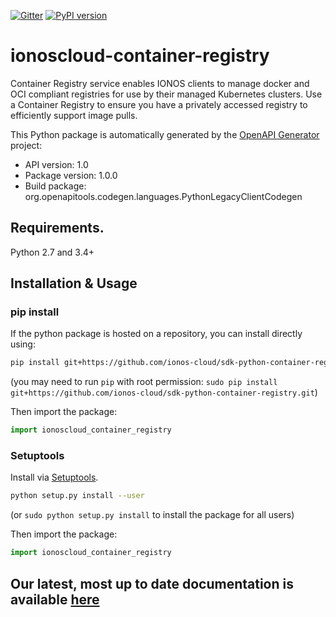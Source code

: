 [![Gitter](https://img.shields.io/gitter/room/ionos-cloud/sdk-general)](https://gitter.im/ionos-cloud/sdk-general)
[![PyPI version](https://img.shields.io/pypi/v/)](https://pypi.org/project//)

# ionoscloud-container-registry
Container Registry service enables IONOS clients to manage docker and OCI compliant registries for use by their managed Kubernetes clusters. Use a Container Registry to ensure you have a privately accessed registry to efficiently support image pulls.

This Python package is automatically generated by the [OpenAPI Generator](https://openapi-generator.tech) project:

- API version: 1.0
- Package version: 1.0.0
- Build package: org.openapitools.codegen.languages.PythonLegacyClientCodegen

## Requirements.

Python 2.7 and 3.4+

## Installation & Usage
### pip install

If the python package is hosted on a repository, you can install directly using:

```sh
pip install git+https://github.com/ionos-cloud/sdk-python-container-registry.git
```
(you may need to run `pip` with root permission: `sudo pip install git+https://github.com/ionos-cloud/sdk-python-container-registry.git`)

Then import the package:
```python
import ionoscloud_container_registry
```

### Setuptools

Install via [Setuptools](http://pypi.python.org/pypi/setuptools).

```sh
python setup.py install --user
```
(or `sudo python setup.py install` to install the package for all users)

Then import the package:
```python
import ionoscloud_container_registry
```
## Our latest, most up to date documentation is available [here](https://github.com/ionos-cloud/sdk-python-container-registry/blob/master/docs/README.md)
